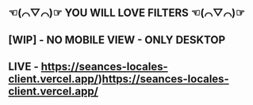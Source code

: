 ## ☜(⌒▽⌒)☞ YOU WILL LOVE FILTERS ☜(⌒▽⌒)☞

## [WIP] - NO MOBILE VIEW - ONLY DESKTOP

## LIVE - https://seances-locales-client.vercel.app/)https://seances-locales-client.vercel.app/
